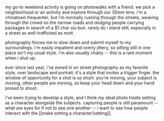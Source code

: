 my go-to weekend activity is going on photowalks with a friend. we pick a neighborhood or an activity and explore through our 35mm lens. i'm a chinatown frequenter, but i'm normally rushing through the streets, weaving through the crowd on the narrow roads and dodging people carrying packages in search of a $1 char siu bun. rarely do i stand still, especially in a street as well-trafficked as mott.

photography forces me to slow down and submit myself to my surroundings. i'm easily impatient and overly jittery, so sitting still in one place isn't my usual style. i'm also usually chatty -- this is a rare moment when i shut up.

ever since last year, i've zoned in on street photography as my favorite style, over landscape and portrait. it's a style that invites a trigger finger. the window of opportunity for a shot is so short: you're moving, your subject is moving, other people are moving, so keep your head down and your hand poised to shoot. 

i've been trying to develop a style, and I think my ideal photo treats setting as a character alongside the subjects. capturing people is still paramount -- what are eyes for if not to see one another -- i want to see how people interact with the [[make setting a character|setting]]. 
